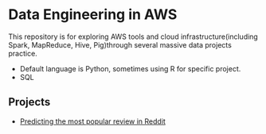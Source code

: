 # Data Engineering in AWS
This repository is for exploring AWS tools and cloud infrastructure(including Spark, MapReduce, Hive, Pig)through several massive data projects practice.

- Default language is Python, sometimes using R for specific project.
- SQL


## Projects
* [Predicting the most popular review in Reddit](https://github.com/JJJJJingL/ANLY502MassiveData-reddit-comments-id)



